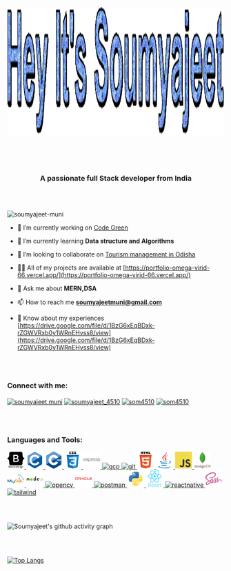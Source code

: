 <img align="center" alt="Coding" width="1000" height="300" bac src="https://github.com/Soumyajeet-Muni/Soumyajeet-Muni/blob/main/text%20(1).gif">

<br><br>


<h1 align="center"> </h1>
<h3 align="center">A passionate full Stack developer from India</h3>
<br><br>



<p align="left"> <img src="https://komarev.com/ghpvc/?username=soumyajeet-muni&label=Profile%20views&color=0e75b6&style=flat" alt="soumyajeet-muni" /> </p>

- 🔭 I’m currently working on [Code Green](https://github.com/Soumyajeet-Muni/CODE-GREEN-CODE-CLEAN)

- 🌱 I’m currently learning **Data structure and Algorithms**

- 👯 I’m looking to collaborate on [Tourism management in Odisha](https://github.com/Soumyajeet-Muni/Tour)

- 👨‍💻 All of my projects are available at [https://portfolio-omega-virid-66.vercel.app/](https://portfolio-omega-virid-66.vercel.app/)

- 💬 Ask me about **MERN,DSA**

- 📫 How to reach me **soumyajeetmuni@gmail.com**

- 📄 Know about my experiences [https://drive.google.com/file/d/1BzG6xEqBDxk-rZGWVRxb0y1WRnEHvss8/view](https://drive.google.com/file/d/1BzG6xEqBDxk-rZGWVRxb0y1WRnEHvss8/view)

  <br><br>

<h3 align="left">Connect with me:</h3>
<p align="left">
<a href="https://linkedin.com/in/soumyajeet muni" target="blank"><img align="center" src="https://raw.githubusercontent.com/rahuldkjain/github-profile-readme-generator/master/src/images/icons/Social/linked-in-alt.svg" alt="soumyajeet muni" height="30" width="40" /></a>
<a href="https://instagram.com/soumyajeet_4510" target="blank"><img align="center" src="https://raw.githubusercontent.com/rahuldkjain/github-profile-readme-generator/master/src/images/icons/Social/instagram.svg" alt="soumyajeet_4510" height="30" width="40" /></a>
<a href="https://www.codechef.com/users/som4510" target="blank"><img align="center" src="https://cdn.jsdelivr.net/npm/simple-icons@3.1.0/icons/codechef.svg" alt="som4510" height="30" width="40" /></a>
<a href="https://www.leetcode.com/som4510" target="blank"><img align="center" src="https://raw.githubusercontent.com/rahuldkjain/github-profile-readme-generator/master/src/images/icons/Social/leet-code.svg" alt="som4510" height="30" width="40" /></a>
</p>
<br><br>
<h3 align="left">Languages and Tools:</h3>
<p align="left"> <a href="https://getbootstrap.com" target="_blank" rel="noreferrer"> <img src="https://raw.githubusercontent.com/devicons/devicon/master/icons/bootstrap/bootstrap-plain-wordmark.svg" alt="bootstrap" width="40" height="40"/> </a> <a href="https://www.cprogramming.com/" target="_blank" rel="noreferrer"> <img src="https://raw.githubusercontent.com/devicons/devicon/master/icons/c/c-original.svg" alt="c" width="40" height="40"/> </a> <a href="https://www.w3schools.com/cpp/" target="_blank" rel="noreferrer"> <img src="https://raw.githubusercontent.com/devicons/devicon/master/icons/cplusplus/cplusplus-original.svg" alt="cplusplus" width="40" height="40"/> </a> <a href="https://www.w3schools.com/css/" target="_blank" rel="noreferrer"> <img src="https://raw.githubusercontent.com/devicons/devicon/master/icons/css3/css3-original-wordmark.svg" alt="css3" width="40" height="40"/> </a> <a href="https://expressjs.com" target="_blank" rel="noreferrer"> <img src="https://raw.githubusercontent.com/devicons/devicon/master/icons/express/express-original-wordmark.svg" alt="express" width="40" height="40"/> </a> <a href="https://cloud.google.com" target="_blank" rel="noreferrer"> <img src="https://www.vectorlogo.zone/logos/google_cloud/google_cloud-icon.svg" alt="gcp" width="40" height="40"/> </a> <a href="https://git-scm.com/" target="_blank" rel="noreferrer"> <img src="https://www.vectorlogo.zone/logos/git-scm/git-scm-icon.svg" alt="git" width="40" height="40"/> </a> <a href="https://www.w3.org/html/" target="_blank" rel="noreferrer"> <img src="https://raw.githubusercontent.com/devicons/devicon/master/icons/html5/html5-original-wordmark.svg" alt="html5" width="40" height="40"/> </a> <a href="https://www.java.com" target="_blank" rel="noreferrer"> <img src="https://raw.githubusercontent.com/devicons/devicon/master/icons/java/java-original.svg" alt="java" width="40" height="40"/> </a> <a href="https://developer.mozilla.org/en-US/docs/Web/JavaScript" target="_blank" rel="noreferrer"> <img src="https://raw.githubusercontent.com/devicons/devicon/master/icons/javascript/javascript-original.svg" alt="javascript" width="40" height="40"/> </a> <a href="https://www.mongodb.com/" target="_blank" rel="noreferrer"> <img src="https://raw.githubusercontent.com/devicons/devicon/master/icons/mongodb/mongodb-original-wordmark.svg" alt="mongodb" width="40" height="40"/> </a> <a href="https://www.mysql.com/" target="_blank" rel="noreferrer"> <img src="https://raw.githubusercontent.com/devicons/devicon/master/icons/mysql/mysql-original-wordmark.svg" alt="mysql" width="40" height="40"/> </a> <a href="https://nodejs.org" target="_blank" rel="noreferrer"> <img src="https://raw.githubusercontent.com/devicons/devicon/master/icons/nodejs/nodejs-original-wordmark.svg" alt="nodejs" width="40" height="40"/> </a> <a href="https://opencv.org/" target="_blank" rel="noreferrer"> <img src="https://www.vectorlogo.zone/logos/opencv/opencv-icon.svg" alt="opencv" width="40" height="40"/> </a> <a href="https://www.oracle.com/" target="_blank" rel="noreferrer"> <img src="https://raw.githubusercontent.com/devicons/devicon/master/icons/oracle/oracle-original.svg" alt="oracle" width="40" height="40"/> </a> <a href="https://postman.com" target="_blank" rel="noreferrer"> <img src="https://www.vectorlogo.zone/logos/getpostman/getpostman-icon.svg" alt="postman" width="40" height="40"/> </a> <a href="https://www.python.org" target="_blank" rel="noreferrer"> <img src="https://raw.githubusercontent.com/devicons/devicon/master/icons/python/python-original.svg" alt="python" width="40" height="40"/> </a> <a href="https://reactjs.org/" target="_blank" rel="noreferrer"> <img src="https://raw.githubusercontent.com/devicons/devicon/master/icons/react/react-original-wordmark.svg" alt="react" width="40" height="40"/> </a> <a href="https://reactnative.dev/" target="_blank" rel="noreferrer"> <img src="https://reactnative.dev/img/header_logo.svg" alt="reactnative" width="40" height="40"/> </a> <a href="https://sass-lang.com" target="_blank" rel="noreferrer"> <img src="https://raw.githubusercontent.com/devicons/devicon/master/icons/sass/sass-original.svg" alt="sass" width="40" height="40"/> </a> <a href="https://tailwindcss.com/" target="_blank" rel="noreferrer"> <img src="https://www.vectorlogo.zone/logos/tailwindcss/tailwindcss-icon.svg" alt="tailwind" width="40" height="40"/> </a> </p>
<br><br>

![Soumyajeet's github activity graph](https://github-readme-activity-graph.vercel.app/graph?username=Soumyajeet-Muni&bg_color=251d21&color=4c9e91&line=4c8e9e&point=211c1c&area=true&hide_border=true)


<br><br>

[![Top Langs](https://github-readme-stats.vercel.app/api/top-langs/?username=Soumyajeet-Muni&layout=pie)](https://github.com/Soumyajeet-Muni/github-readme-stats)



